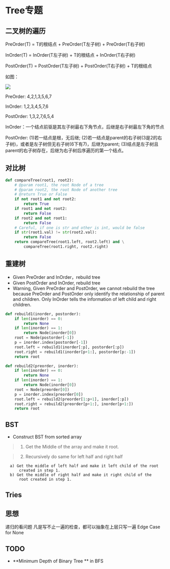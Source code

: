 # Tree专题
## 二叉树的遍历
PreOrder(T) = T的根结点 + PreOrder(T左子树) + PreOrder(T右子树)

InOrder(T) = InOrder(T左子树) + T的根结点 + InOrder(T右子树)

PostOrder(T) = PostOrder(T左子树) + PostOrder(T右子树) + T的根结点

如图：

![](http://i.imgur.com/u8y6ABf.png)

PreOrder: 4,2,1,3,5,6,7

InOrder: 1,2,3,4,5,7,6

PostOrder: 1,3,2,7,6,5,4

InOrder：一个结点前驱是其左子树最右下角节点，后继是右子树最左下角的节点

PostOrder:
(1)若一结点是根，无后继;
(2)若一结点是parent的右子树(3是2的右子树)，或者是左子树但无右子树(6下有7)，后继为parent;
(3)结点是左子树且parent的右子树存在，后继为右子树后序遍历的第一个结点。

## 对比树
``` python
def compareTree(root1, root2):
    # @param root1, the root Node of a tree
    # @param root2, the root Node of another tree
    # @return True or False
    if not root1 and not root2:
        return True
    if root1 and not root2:
        return False
    if root2 and not root1:
        return False
    # Careful, if one is str and other is int, would be false
    if str(root1.val) != str(root2.val):
        return False
    return compareTree(root1.left, root2.left) and \
        compareTree(root1.right, root2.right)


```
## 重建树
+ Given PreOrder and InOrder，rebuild tree
+ Given PostOrder and InOrder, rebuild tree
+ Warning, Given PreOrder and PostOrder, we cannot rebuild the tree because PreOrder and PostOrder only identify the relationship of parent and children. Only InOrder tells the information of left child and right children.

``` python
def rebuild1(inorder, postorder):
    if len(inorder) == 0:
        return None
    if len(inorder) == 1:
        return Node(inorder[0])
    root = Node(postorder[-1])
    p = inorder.index(postorder[-1])
    root.left = rebuild1(inorder[:p], postorder[:p])
    root.right = rebuild1(inorder[p+1:], postorder[p:-1])
    return root
```

``` python
def rebuild2(preorder, inorder):
    if len(inorder) == 0:
        return None
    if len(inorder) == 1:
        return Node(inorder[0])
    root = Node(preorder[0])
    p = inorder.index(preorder[0])
    root.left = rebuild2(preorder[1:p+1], inorder[:p])
    root.right = rebuild2(preorder[p+1:], inorder[p+1:])
    return root

```

## BST
+ Construct BST from sorted array

> 1) Get the Middle of the array and make it root.

> 2) Recursively do same for left half and right half

      a) Get the middle of left half and make it left child of the root
          created in step 1.
      b) Get the middle of right half and make it right child of the
          root created in step 1.

## Tries


## 思想
递归的看问题
凡是写不止一遍的检查，都可以抽象在上层只写一遍
Edge Case for None

## TODO
+ **Minimum Depth of Binary Tree ** in BFS
